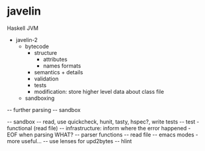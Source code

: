 javelin
=======

Haskell JVM

* javelin-2
  * bytecode
    * structure
      * attributes
      * names formats
    * semantics + details
    * validation
    * tests
    * modification: store higher level data about class file
  * sandboxing
  
-- further parsing
-- sandbox

-- sandbox
-- read, use quickcheck, hunit, tasty, hspec?, write tests
-- test - functional (read file)
-- infrastructure: inform where the error happened - EOF when parsing WHAT?
-- parser functions
-- read file
-- emacs modes - more useful...
-- use lenses for upd2bytes
-- hlint

